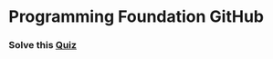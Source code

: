 # Programming Foundation GitHub

### Solve this [Quiz](https://docs.google.com/forms/d/e/1FAIpQLSdVgDQpIvOUk9vUVBYY-ZoHy-nTdUPFUvyXh6oQnODNNOst_w/viewscore?viewscore=AE0zAgCIojcB8Jb1kBAHeOAIk7khQYHzE_Foky8lDMR0X8_bSZo2us1T2uurGva7p2HfZsM)
